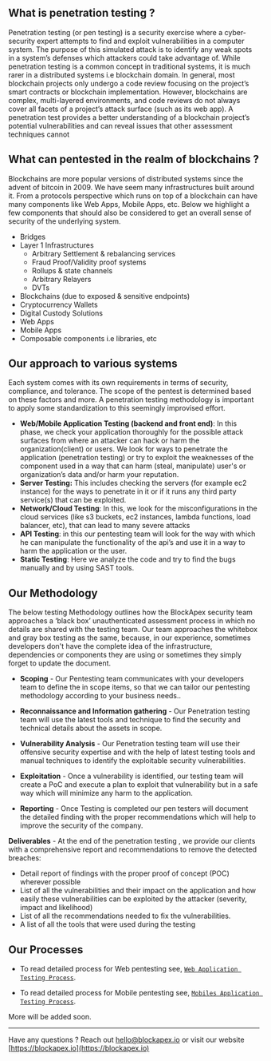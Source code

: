 ## What is penetration testing ?
Penetration testing (or pen testing) is a security exercise where a cyber-security expert attempts to find and exploit vulnerabilities in a computer system. The purpose of this simulated attack is to identify any weak spots in a system’s defenses which attackers could take advantage of.
While penetration testing is a common concept in traditional systems, it is much rarer in a distributed systems i.e blockchain domain.  In general, most blockchain projects only undergo a code review focusing on the project’s smart contracts or blockchain implementation.
However, blockchains are complex, multi-layered environments, and code reviews do not always cover all facets of a project’s attack surface (such as its web app).  A penetration test provides a better understanding of a blockchain project’s potential vulnerabilities and can reveal issues that other assessment techniques cannot

## What can pentested in the realm of blockchains ?
Blockchains are more popular versions of distributed systems since the advent of bitcoin in 2009. We have seem many infrastructures built around it. From a protocols perspective which runs on top of a blockchain can have many components like Web Apps, Mobile Apps, etc. Below we highlight a few components that should also be considered to get an overall sense of security of the underlying system.
- Bridges
- Layer 1 Infrastructures
   - Arbitrary Settlement & rebalancing services
   - Fraud Proof/Validity proof systems
   - Rollups & state channels
   - Arbitrary Relayers
   - DVTs
- Blockchains (due to exposed & sensitive endpoints)
- Cryptocurrency Wallets
- Digital Custody Solutions
- Web Apps
- Mobile Apps
- Composable components i.e libraries, etc

## Our approach to various systems
Each system comes with its own requirements in terms of security, compliance, and tolerance. The scope of the pentest is determined based on these factors and more. A penetration testing methodology is important to apply some standardization to this seemingly improvised effort.
- **Web/Mobile Application Testing (backend and front end)**: In this phase, we check your application thoroughly for the possible attack surfaces from where an attacker can hack or harm the organization(client) or users. We look for ways to penetrate the application (penetration testing) or try to exploit the weaknesses of the component used in a way that can harm (steal, manipulate) user's or organization’s data and/or  harm your reputation.
- **Server Testing:** This includes checking the servers (for example ec2 instance) for the ways to penetrate in it or if it runs any third party service(s) that can be exploited.
- **Network/Cloud Testing**: In this, we look for the misconfigurations in the cloud services (like s3 buckets, ec2 instances, lambda functions, load balancer, etc), that can lead to many severe attacks
- **API Testing**: in this our pentesting team will look for the way with which he can manipulate the functionality of the api’s and use it in a way to harm the application or the user.
- **Static Testing**: Here we analyze the code and try to find the bugs manually and by using SAST tools.

## Our Methodology
The below testing Methodology outlines how the BlockApex security team approaches a ‘black box’ unauthenticated  assessment process  in which no details are shared with the testing team. Our team approaches the whitebox and gray box testing as the same, because, in our experience, sometimes developers don't have the complete idea of the infrastructure, dependencies or components they are using or sometimes they simply forget to update the document.

- **Scoping** - Our Pentesting team communicates with your developers team to define the in scope items, so that we can tailor our pentesting methodology according to your business needs.. 

- **Reconnaissance and Information gathering** - Our Penetration testing team will use the latest tools and technique to find the security and technical details about the assets  in scope.

- **Vulnerability Analysis** - Our Penetration testing team will use their offensive security expertise and with the help of latest testing tools and manual techniques to identify the exploitable security vulnerabilities.

- **Exploitation** - Once a vulnerability is identified, our testing team will create a PoC and execute a plan to exploit that vulnerability but in a safe way which will minimize  any harm to the application.

- **Reporting** - Once Testing is completed our pen testers will document the detailed finding with the proper recommendations which will help to improve the security of the company. 

**Deliverables** -
At the end of the penetration testing , we provide our clients with a  comprehensive report and recommendations to remove the detected breaches:
 - Detail report of findings with the proper proof of concept (POC) wherever possible
 - List of all the vulnerabilities and their impact on the application and how easily these vulnerabilities can be exploited by the attacker (severity, impact and likelihood)
 - List of all the recommendations needed to fix the vulnerabilities.
 - A list of all the tools that were used during the testing

## Our Processes
- To read detailed process for Web pentesting see, [`Web Application Testing Process`](./Pentesting%20Checklist/Web-Application-Pentesting.md).

- To read detailed process for Mobile pentesting see, [`Mobiles Application Testing Process`](./Pentesting%20Checklist//Mobile-Application-Pentesting.md).

More will be added soon.

<hr />

Have any questions ? Reach out hello@blockapex.io or visit our website [https://blockapex.io](https://blockapex.io)
